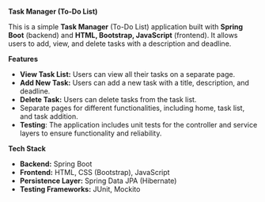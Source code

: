 **Task Manager (To-Do List)**

This is a simple **Task Manager** (To-Do List) application built with **Spring Boot** (backend) and **HTML, Bootstrap, JavaScript** (frontend). It allows users to add, view, and delete tasks with a description and deadline. 

**Features**

- **View Task List:** Users can view all their tasks on a separate page.
- **Add New Task:** Users can add a new task with a title, description, and deadline.
- **Delete Task:** Users can delete tasks from the task list.
- Separate pages for different functionalities, including home, task list, and task addition.
- **Testing**: The application includes unit tests for the controller and service layers to ensure functionality and reliability.

**Tech Stack**

- **Backend:** Spring Boot
- **Frontend:** HTML, CSS (Bootstrap), JavaScript
- **Persistence Layer:** Spring Data JPA (Hibernate)
- **Testing Frameworks:** JUnit, Mockito
